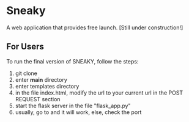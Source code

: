 # Sneaky
A web application that provides free launch. [Still under construction!]

## For Users 
To run the final version of SNEAKY, follow the steps: 
1. git clone <path> 
2. enter __main__ directory
3. enter templates directory
4. in the file index.html, modify the url to your current url in the POST REQUEST section
5. start the flask server in the file "flask_app.py"
6. usually, go to <your ip :5000/> and it will work, else, check the port


